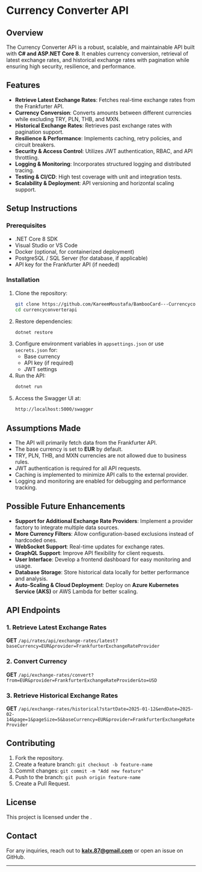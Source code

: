# Currency Converter API

## Overview

The Currency Converter API is a robust, scalable, and maintainable API built with **C# and ASP.NET Core 8**. It enables currency conversion, retrieval of latest exchange rates, and historical exchange rates with pagination while ensuring high security, resilience, and performance.

## Features

- **Retrieve Latest Exchange Rates**: Fetches real-time exchange rates from the Frankfurter API.
- **Currency Conversion**: Converts amounts between different currencies while excluding TRY, PLN, THB, and MXN.
- **Historical Exchange Rates**: Retrieves past exchange rates with pagination support.
- **Resilience & Performance**: Implements caching, retry policies, and circuit breakers.
- **Security & Access Control**: Utilizes JWT authentication, RBAC, and API throttling.
- **Logging & Monitoring**: Incorporates structured logging and distributed tracing.
- **Testing & CI/CD**: High test coverage with unit and integration tests.
- **Scalability & Deployment**: API versioning and horizontal scaling support.

## Setup Instructions

### Prerequisites

- .NET Core 8 SDK
- Visual Studio or VS Code
- Docker (optional, for containerized deployment)
- PostgreSQL / SQL Server (for database, if applicable)
- API key for the Frankfurter API (if needed)

### Installation

1. Clone the repository:
   ```sh
   git clone https://github.com/KareemMoustafa/BambooCard---CurrencyconverterSolutionV1.git
   cd currencyconverterapi
   ```
2. Restore dependencies:
   ```sh
   dotnet restore
   ```
3. Configure environment variables in `appsettings.json` or use `secrets.json` for:
   - Base currency
   - API key (if required)
   - JWT settings
4. Run the API:
   ```sh
   dotnet run
   ```
5. Access the Swagger UI at:
   ```sh
   http://localhost:5000/swagger
   ```

## Assumptions Made

- The API will primarily fetch data from the Frankfurter API.
- The base currency is set to **EUR** by default.
- TRY, PLN, THB, and MXN currencies are not allowed due to business rules.
- JWT authentication is required for all API requests.
- Caching is implemented to minimize API calls to the external provider.
- Logging and monitoring are enabled for debugging and performance tracking.

## Possible Future Enhancements

- **Support for Additional Exchange Rate Providers**: Implement a provider factory to integrate multiple data sources.
- **More Currency Filters**: Allow configuration-based exclusions instead of hardcoded ones.
- **WebSocket Support**: Real-time updates for exchange rates.
- **GraphQL Support**: Improve API flexibility for client requests.
- **User Interface**: Develop a frontend dashboard for easy monitoring and usage.
- **Database Storage**: Store historical data locally for better performance and analysis.
- **Auto-Scaling & Cloud Deployment**: Deploy on **Azure Kubernetes Service (AKS)** or AWS Lambda for better scaling.

## API Endpoints

### 1. Retrieve Latest Exchange Rates

**GET** `/api/rates/api/exchange-rates/latest?baseCurrency=EUR&provider=FrankfurterExchangeRateProvider`

### 2. Convert Currency

**GET** `/api/exchange-rates/convert?from=EUR&provider=FrankfurterExchangeRateProvider&to=USD`

### 3. Retrieve Historical Exchange Rates

**GET** `/api/exchange-rates/historical?startDate=2025-01-12&endDate=2025-02-14&page=1&pageSize=5&baseCurrency=EUR&provider=FrankfurterExchangeRateProvider`

## Contributing

1. Fork the repository.
2. Create a feature branch: `git checkout -b feature-name`
3. Commit changes: `git commit -m "Add new feature"`
4. Push to the branch: `git push origin feature-name`
5. Create a Pull Request.

## License

This project is licensed under the .

## Contact

For any inquiries, reach out to **kalx.87@gmail.com** or open an issue on GitHub.

---
